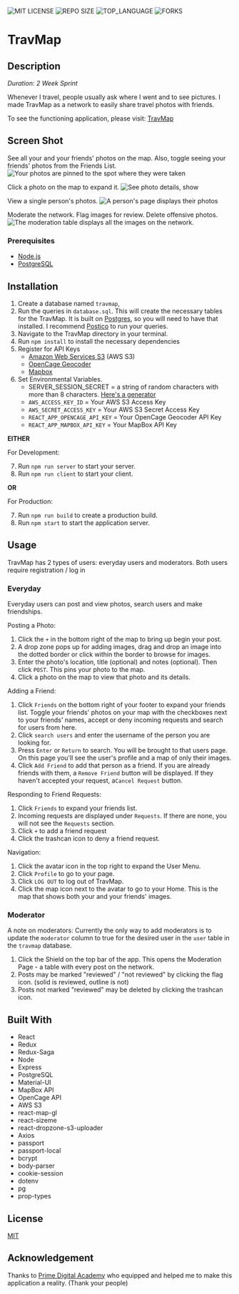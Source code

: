 ![MIT LICENSE](https://img.shields.io/github/license/cchelton/TravMap.svg?style=flat-square)
![REPO SIZE](https://img.shields.io/github/repo-size/cchelton/TravMap.svg?style=flat-square)
![TOP_LANGUAGE](https://img.shields.io/github/languages/top/cchelton/TravMap.svg?style=flat-square)
![FORKS](https://img.shields.io/github/forks/cchelton/TravMap.svg?style=social)

# TravMap

## Description

_Duration: 2 Week Sprint_

Whenever I travel, people usually ask where I went and to see pictures. I made TravMap as a network to easily share travel photos with friends.

To see the functioning application, please visit: [TravMap](https://travmap.herokuapp.com)

## Screen Shot

See all your and your friends' photos on the map. Also, toggle seeing your friends' photos from the Friends List.
![Your photos are pinned to the spot where they were taken](./documentation/images/readme3.png)

Click a photo on the map to expand it.
![See photo details, show ](./documentation/images/readme2.png)

View a single person's photos.
![A person's page displays their photos](./documentation/images/readme4.png)

Moderate the network. Flag images for review. Delete offensive photos.
![The moderation table displays all the images on the network.](./documentation/images/readme5.png)

### Prerequisites

- [Node.js](https://nodejs.org/en/)
- [PostgreSQL](https://www.postgresql.org/)

## Installation

1. Create a database named `travmap`,
2. Run the queries in `database.sql`. This will create the necessary tables for the TravMap. It is built on [Postgres](https://www.postgresql.org/download/), so you will need to have that installed. I recommend [Postico](https://eggerapps.at/postico/) to run your queries.
3. Navigate to the TravMap directory in your terminal.
4. Run `npm install` to install the necessary dependencies
5. Register for API Keys
    * [Amazon Web Services S3](https://aws.amazon.com/s3/) (AWS S3)
    * [OpenCage Geocoder](https://opencagedata.com/)
    * [Mapbox](https://www.mapbox.com/)
6. Set Environmental Variables.
    * SERVER_SESSION_SECRET = a string of random characters with more than 8 characters. [Here's a generator](https://passwordsgenerator.net/)
    * `AWS_ACCESS_KEY_ID` = Your AWS S3 Access Key
    * `AWS_SECRET_ACCESS_KEY` = Your AWS S3 Secret Access Key
    * `REACT_APP_OPENCAGE_API_KEY` = Your OpenCage Geocoder API Key
    * `REACT_APP_MAPBOX_API_KEY` = Your MapBox API Key

<strong>EITHER</strong>

For Development:

7. Run `npm run server` to start your server.
8. Run `npm run client` to start your client.

<strong>OR</strong>

For Production:

7. Run `npm run build` to create a production build.
8. Run `npm start` to start the application server.

## Usage

TravMap has 2 types of users: everyday users and moderators.
Both users require registration / log in

### Everyday

Everyday users can post and view photos, search users and make friendships.

Posting a Photo:

1. Click the `+` in the bottom right of the map to bring up begin your post.
2. A drop zone pops up for adding images, drag and drop an image into the dotted border or click within the border to browse for images.
3. Enter the photo's location, title (optional) and notes (optional). Then click `POST`. This pins your photo to the map.
4. Click a photo on the map to view that photo and its details.

Adding a Friend:

1. Click `Friends` on the bottom right of your footer to expand your friends list. Toggle your friends' photos on your map with the checkboxes next to your friends' names, accept or deny incoming requests and search for users from here.
2. Click `search users` and enter the username of the person you are looking for.
3. Press `Enter` or `Return` to search. You will be brought to that users page. On this page you'll see the user's profile and a map of only their images.
4. Click `Add Friend` to add that person as a friend. If you are already friends with them, a `Remove Friend` button will be displayed. If they haven't accepted your request, a`Cancel Request` button.

Responding to Friend Requests:

1. Click `Friends` to expand your friends list.
2. Incoming requests are displayed under `Requests`. If there are none, you will not see the `Requests` section.
3. Click `+` to add a friend request
4. Click the trashcan icon to deny a friend request.

Navigation:

1. Click the avatar icon in the top right to expand the User Menu.
2. Click `Profile` to go to your page.
3. Click `LOG OUT` to log out of TravMap.
4. Click the map icon next to the avatar to go to your Home. This is the map that shows both your and your friends' images.

### Moderator

A note on moderators: Currently the only way to add moderators is to update the `moderator` column to true for the desired user in the `user` table in the `travmap` database.

1. Click the Shield on the top bar of the app. This opens the Moderation Page - a table with every post on the network.
2. Posts may be marked "reviewed" / "not reviewed" by clicking the flag icon. (solid is reviewed, outline is not)
3. Posts not marked "reviewed" may be deleted by clicking the trashcan icon.

## Built With

- React
- Redux
- Redux-Saga
- Node
- Express
- PostgreSQL
- Material-UI
- MapBox API
- OpenCage API
- AWS S3
- react-map-gl
- react-sizeme
- react-dropzone-s3-uploader
- Axios
- passport
- passport-local
- bcrypt
- body-parser
- cookie-session
- dotenv
- pg
- prop-types

## License

[MIT](./LICENSE.txt)

## Acknowledgement

Thanks to [Prime Digital Academy](www.primeacademy.io) who equipped and helped me to make this application a reality. (Thank your people)
